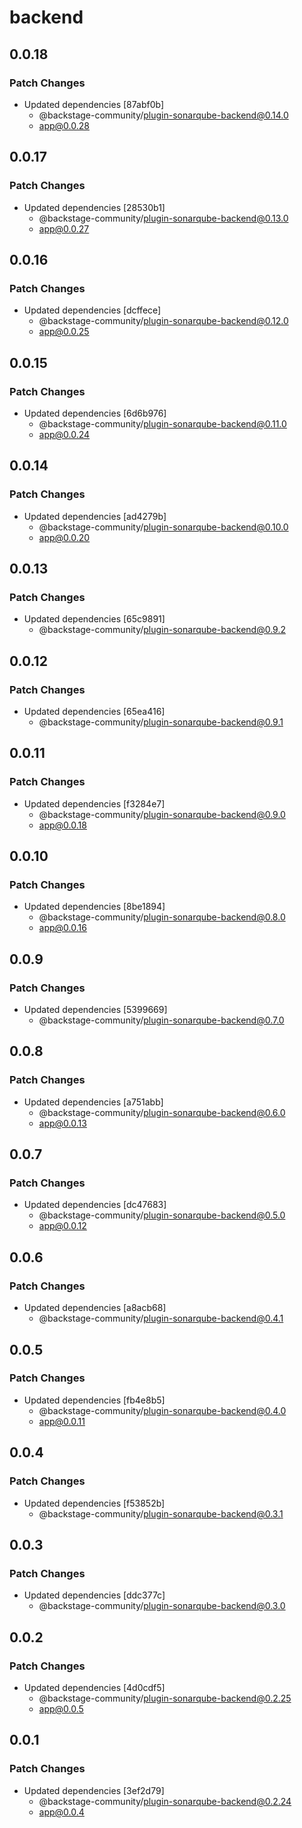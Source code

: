 # backend

## 0.0.18

### Patch Changes

- Updated dependencies [87abf0b]
  - @backstage-community/plugin-sonarqube-backend@0.14.0
  - app@0.0.28

## 0.0.17

### Patch Changes

- Updated dependencies [28530b1]
  - @backstage-community/plugin-sonarqube-backend@0.13.0
  - app@0.0.27

## 0.0.16

### Patch Changes

- Updated dependencies [dcffece]
  - @backstage-community/plugin-sonarqube-backend@0.12.0
  - app@0.0.25

## 0.0.15

### Patch Changes

- Updated dependencies [6d6b976]
  - @backstage-community/plugin-sonarqube-backend@0.11.0
  - app@0.0.24

## 0.0.14

### Patch Changes

- Updated dependencies [ad4279b]
  - @backstage-community/plugin-sonarqube-backend@0.10.0
  - app@0.0.20

## 0.0.13

### Patch Changes

- Updated dependencies [65c9891]
  - @backstage-community/plugin-sonarqube-backend@0.9.2

## 0.0.12

### Patch Changes

- Updated dependencies [65ea416]
  - @backstage-community/plugin-sonarqube-backend@0.9.1

## 0.0.11

### Patch Changes

- Updated dependencies [f3284e7]
  - @backstage-community/plugin-sonarqube-backend@0.9.0
  - app@0.0.18

## 0.0.10

### Patch Changes

- Updated dependencies [8be1894]
  - @backstage-community/plugin-sonarqube-backend@0.8.0
  - app@0.0.16

## 0.0.9

### Patch Changes

- Updated dependencies [5399669]
  - @backstage-community/plugin-sonarqube-backend@0.7.0

## 0.0.8

### Patch Changes

- Updated dependencies [a751abb]
  - @backstage-community/plugin-sonarqube-backend@0.6.0
  - app@0.0.13

## 0.0.7

### Patch Changes

- Updated dependencies [dc47683]
  - @backstage-community/plugin-sonarqube-backend@0.5.0
  - app@0.0.12

## 0.0.6

### Patch Changes

- Updated dependencies [a8acb68]
  - @backstage-community/plugin-sonarqube-backend@0.4.1

## 0.0.5

### Patch Changes

- Updated dependencies [fb4e8b5]
  - @backstage-community/plugin-sonarqube-backend@0.4.0
  - app@0.0.11

## 0.0.4

### Patch Changes

- Updated dependencies [f53852b]
  - @backstage-community/plugin-sonarqube-backend@0.3.1

## 0.0.3

### Patch Changes

- Updated dependencies [ddc377c]
  - @backstage-community/plugin-sonarqube-backend@0.3.0

## 0.0.2

### Patch Changes

- Updated dependencies [4d0cdf5]
  - @backstage-community/plugin-sonarqube-backend@0.2.25
  - app@0.0.5

## 0.0.1

### Patch Changes

- Updated dependencies [3ef2d79]
  - @backstage-community/plugin-sonarqube-backend@0.2.24
  - app@0.0.4
